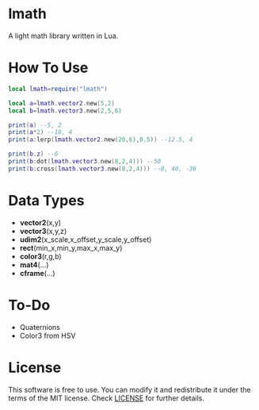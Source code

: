 # lmath
A light math library written in Lua.

# How To Use
```lua
local lmath=require("lmath")

local a=lmath.vector2.new(5,2)
local b=lmath.vector3.new(2,5,6)

print(a) --5, 2
print(a*2) --10, 4
print(a:lerp(lmath.vector2.new(20,6),0.5)) --12.5, 4

print(b.z) --6
print(b:dot(lmath.vector3.new(8,2,4))) --50
print(b:cross(lmath.vector3.new(8,2,4))) --8, 40, -36
```

# Data Types

- **vector2**(x,y)
- **vector3**(x,y,z)
- **udim2**(x_scale,x_offset,y_scale,y_offset)
- **rect**(min_x,min_y,max_x,max_y)
- **color3**(r,g,b)
- **mat4**(...)
- **cframe**(...)

# To-Do

- Quaternions
- Color3 from HSV

# License
This software is free to use. You can modify it and redistribute it under the terms of the 
MIT license. Check [LICENSE](LICENSE) for further details.
